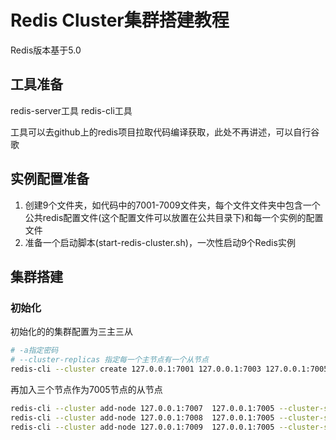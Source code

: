# Redis Cluster集群搭建教程

Redis版本基于5.0

## 工具准备
redis-server工具
redis-cli工具

工具可以去github上的redis项目拉取代码编译获取，此处不再讲述，可以自行谷歌

## 实例配置准备
1. 创建9个文件夹，如代码中的7001-7009文件夹，每个文件文件夹中包含一个公共redis配置文件(这个配置文件可以放置在公共目录下)和每一个实例的配置文件
2. 准备一个启动脚本(start-redis-cluster.sh)，一次性启动9个Redis实例

## 集群搭建
### 初始化
初始化的的集群配置为三主三从
```bash
# -a指定密码
# --cluster-replicas 指定每一个主节点有一个从节点
redis-cli --cluster create 127.0.0.1:7001 127.0.0.1:7003 127.0.0.1:7005 127.0.0.1:7002 127.0.0.1:7004 127.0.0.1:7006 --cluster-replicas 1 -a 123456
```
再加入三个节点作为7005节点的从节点
```bash
redis-cli --cluster add-node 127.0.0.1:7007  127.0.0.1:7005 --cluster-slave --cluster-master-id <7005的NodeId> -a 123456
redis-cli --cluster add-node 127.0.0.1:7008  127.0.0.1:7005 --cluster-slave --cluster-master-id <7005的NodeId> -a 123456
redis-cli --cluster add-node 127.0.0.1:7009  127.0.0.1:7005 --cluster-slave --cluster-master-id <7005的NodeId> -a 123456
```
